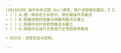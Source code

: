 ```yaml
---
(20150309_操作系统试题_doc)通常，用户进程被创建后，【 】。
- ( ) A.便一直存在于系统中，直到被操作员撤消 
- ( ) B.随着进程的阻塞与唤醒而撤消与建立 
- ( ) C.随着时间片轮转而撤消与建立 
- ( ) D.随着作业运行正常或不正常结束而撤消

> 知识点：进程状态与控制。

---
```


